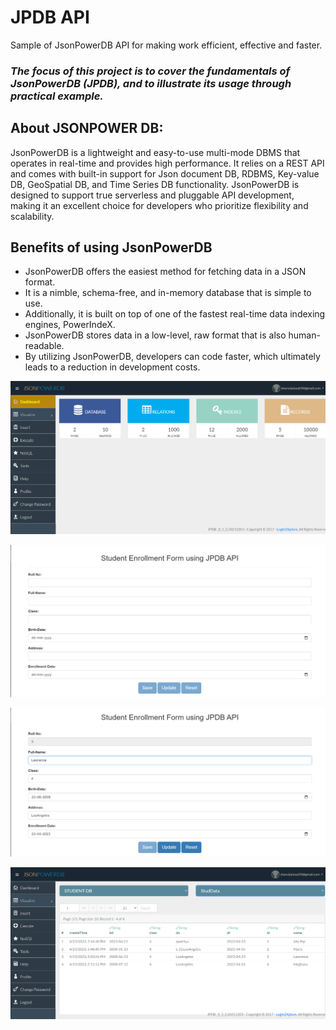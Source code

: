 # JPDB API
Sample of JsonPowerDB API for making work efficient, effective and faster.

### *The focus of this project is to cover the fundamentals of JsonPowerDB (JPDB), and to illustrate its usage through practical example.*

## About JSONPOWER DB:

   JsonPowerDB is a lightweight and easy-to-use multi-mode DBMS that operates in real-time and provides high performance. It relies on a REST API and comes with built-in support for Json document DB, RDBMS, Key-value DB, GeoSpatial DB, and Time Series DB functionality. JsonPowerDB is designed to support true serverless and pluggable API development, making it an excellent choice for developers who prioritize flexibility and scalability.
   
## Benefits of using JsonPowerDB
   - JsonPowerDB offers the easiest method for fetching data in a JSON format.
   - It is a nimble, schema-free, and in-memory database that is simple to use.
   - Additionally, it is built on top of one of the fastest real-time data indexing engines, PowerIndeX. 
   - JsonPowerDB stores data in a low-level, raw format that is also human-readable.
   - By utilizing JsonPowerDB, developers can code faster, which ultimately leads to a reduction in development costs.

 ![Dashboard](/assets/Dashboard.png)
 
 ![New Enrollment](/assets/NewEnrollment.png)
 
  ![Update](/assets/Update.png)
  
  ![Databse](/assets/Database.png)
  
  
